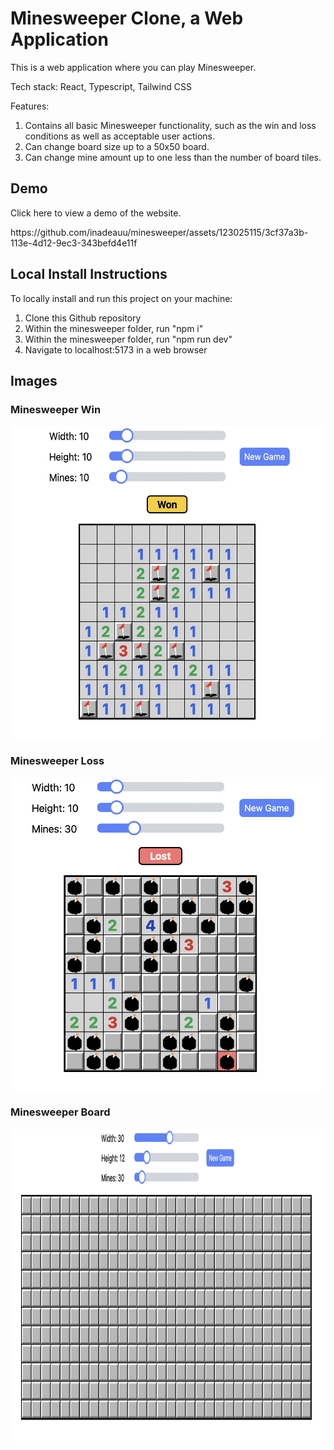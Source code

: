 <h1>Minesweeper Clone, a Web Application</h1>
<p>This is a web application where you can play Minesweeper.</p>

<p>Tech stack: React, Typescript, Tailwind CSS</p>

<p>Features:</p>
<ol>
   <li>Contains all basic Minesweeper functionality, such as the win and loss conditions as well as acceptable user actions.</li>
   <li>Can change board size up to a 50x50 board.</li>
   <li>Can change mine amount up to one less than the number of board tiles.</li>
</ol>

<h2>Demo</h2>
<p>Click here to view a demo of the website.</p>
https://github.com/inadeauu/minesweeper/assets/123025115/3cf37a3b-113e-4d12-9ec3-343befd4e11f

<h2>Local Install Instructions</h2>
<p>To locally install and run this project on your machine:</p>
<ol>
   <li>Clone this Github repository</li>
   <li>Within the minesweeper folder, run "npm i"</li>
   <li>Within the minesweeper folder, run "npm run dev"</li>
   <li>Navigate to localhost:5173 in a web browser</li>
</ol>

<h2>Images</h2>
<h3>Minesweeper Win</h3>
<img src="images&video/MinesweeperWon.jpg" width=550 height=500 />
<h3>Minesweeper Loss</h3>
<img src="images&video/MinesweeperLost.jpg" width=550 height=500 />
<h3>Minesweeper Board</h3>
<img src="images&video/MinesweeperBoard.jpg" width=1000 height=500 />
